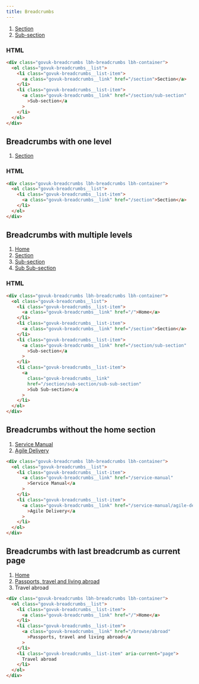 ```yaml
---
title: Breadcrumbs
---
```


<div class="govuk-breadcrumbs lbh-breadcrumbs lbh-container">
  <ol class="govuk-breadcrumbs__list">
    <li class="govuk-breadcrumbs__list-item">
      <a class="govuk-breadcrumbs__link" href="/section">Section</a>
    </li>
    <li class="govuk-breadcrumbs__list-item">
      <a class="govuk-breadcrumbs__link" href="/section/sub-section">Sub-section</a>
    </li>
  </ol>
</div>

### HTML

```html
<div class="govuk-breadcrumbs lbh-breadcrumbs lbh-container">
  <ol class="govuk-breadcrumbs__list">
    <li class="govuk-breadcrumbs__list-item">
      <a class="govuk-breadcrumbs__link" href="/section">Section</a>
    </li>
    <li class="govuk-breadcrumbs__list-item">
      <a class="govuk-breadcrumbs__link" href="/section/sub-section"
        >Sub-section</a
      >
    </li>
  </ol>
</div>
```

## Breadcrumbs with one level

<div class="govuk-breadcrumbs lbh-breadcrumbs lbh-container">
  <ol class="govuk-breadcrumbs__list">
    <li class="govuk-breadcrumbs__list-item">
      <a class="govuk-breadcrumbs__link" href="/section">Section</a>
    </li>
  </ol>
</div>

### HTML

```html
<div class="govuk-breadcrumbs lbh-breadcrumbs lbh-container">
  <ol class="govuk-breadcrumbs__list">
    <li class="govuk-breadcrumbs__list-item">
      <a class="govuk-breadcrumbs__link" href="/section">Section</a>
    </li>
  </ol>
</div>
```

## Breadcrumbs with multiple levels

<div class="govuk-breadcrumbs lbh-breadcrumbs lbh-container">
  <ol class="govuk-breadcrumbs__list">
    <li class="govuk-breadcrumbs__list-item">
      <a class="govuk-breadcrumbs__link" href="/">Home</a>
    </li>
    <li class="govuk-breadcrumbs__list-item">
      <a class="govuk-breadcrumbs__link" href="/section">Section</a>
    </li>
    <li class="govuk-breadcrumbs__list-item">
      <a class="govuk-breadcrumbs__link" href="/section/sub-section">Sub-section</a>
    </li>
    <li class="govuk-breadcrumbs__list-item">
      <a class="govuk-breadcrumbs__link" href="/section/sub-section/sub-sub-section">Sub Sub-section</a>
    </li>
  </ol>
</div>

### HTML

```html
<div class="govuk-breadcrumbs lbh-breadcrumbs lbh-container">
  <ol class="govuk-breadcrumbs__list">
    <li class="govuk-breadcrumbs__list-item">
      <a class="govuk-breadcrumbs__link" href="/">Home</a>
    </li>
    <li class="govuk-breadcrumbs__list-item">
      <a class="govuk-breadcrumbs__link" href="/section">Section</a>
    </li>
    <li class="govuk-breadcrumbs__list-item">
      <a class="govuk-breadcrumbs__link" href="/section/sub-section"
        >Sub-section</a
      >
    </li>
    <li class="govuk-breadcrumbs__list-item">
      <a
        class="govuk-breadcrumbs__link"
        href="/section/sub-section/sub-sub-section"
        >Sub Sub-section</a
      >
    </li>
  </ol>
</div>
```

## Breadcrumbs without the home section

<div class="govuk-breadcrumbs lbh-breadcrumbs lbh-container">
  <ol class="govuk-breadcrumbs__list">
    <li class="govuk-breadcrumbs__list-item">
      <a class="govuk-breadcrumbs__link" href="/service-manual">Service Manual</a>
    </li>
    <li class="govuk-breadcrumbs__list-item">
      <a class="govuk-breadcrumbs__link" href="/service-manual/agile-delivery">Agile Delivery</a>
    </li>
  </ol>
</div>

```html
<div class="govuk-breadcrumbs lbh-breadcrumbs lbh-container">
  <ol class="govuk-breadcrumbs__list">
    <li class="govuk-breadcrumbs__list-item">
      <a class="govuk-breadcrumbs__link" href="/service-manual"
        >Service Manual</a
      >
    </li>
    <li class="govuk-breadcrumbs__list-item">
      <a class="govuk-breadcrumbs__link" href="/service-manual/agile-delivery"
        >Agile Delivery</a
      >
    </li>
  </ol>
</div>
```

## Breadcrumbs with last breadcrumb as current page

<div class="govuk-breadcrumbs lbh-breadcrumbs lbh-container">
  <ol class="govuk-breadcrumbs__list">
    <li class="govuk-breadcrumbs__list-item">
      <a class="govuk-breadcrumbs__link" href="/">Home</a>
    </li>
    <li class="govuk-breadcrumbs__list-item">
      <a class="govuk-breadcrumbs__link" href="/browse/abroad">Passports, travel and living abroad</a>
    </li>
    <li class="govuk-breadcrumbs__list-item" aria-current="page">Travel abroad</li>
  </ol>
</div>

```html
<div class="govuk-breadcrumbs lbh-breadcrumbs lbh-container">
  <ol class="govuk-breadcrumbs__list">
    <li class="govuk-breadcrumbs__list-item">
      <a class="govuk-breadcrumbs__link" href="/">Home</a>
    </li>
    <li class="govuk-breadcrumbs__list-item">
      <a class="govuk-breadcrumbs__link" href="/browse/abroad"
        >Passports, travel and living abroad</a
      >
    </li>
    <li class="govuk-breadcrumbs__list-item" aria-current="page">
      Travel abroad
    </li>
  </ol>
</div>
```
